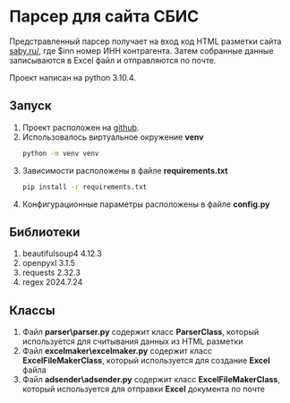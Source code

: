 #   Парсер для сайта СБИС
Предстравленный парсер получает на вход код HTML разметки сайта [saby.ru/](https://saby.ru/profile/$inn), где $inn номер ИНН контрагента. Затем собранные данные записываются в Excel файл и отправляются по почте. 

Проект написан на python 3.10.4.

## Запуск
1. Проект расположен на [github](https://github.com/Vova675/SABYParser).
2. Использовалось виртуальное окружение __venv__
   ```bash
   python -m venv venv
   ```
3. Зависимости расположены в файле __requirements.txt__
   ```bash
   pip install -r requirements.txt
   ```
4. Конфигурационные параметры расположены в файле __config.py__
   
## Библиотеки
1. beautifulsoup4 4.12.3
2. openpyxl 3.1.5
3. requests 2.32.3
4. regex 2024.7.24
   
## Классы
1. Файл __parser\parser.py__ содержит класс __ParserClass__, который используется для считывания данных из HTML разметки
2. Файл __excelmaker\excelmaker.py__ содержит класс __ExcelFileMakerClass__, который используется для создание __Excel__ файла
3. Файл __adsender\adsender.py__ содержит класс __ExcelFileMakerClass__, который используется для отправки __Excel__ документа по почте

